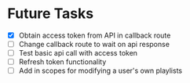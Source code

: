 # Future Tasks

- [x] Obtain access token from API in callback route
- [ ] Change callback route to wait on api response
- [ ] Test basic api call with access token
- [ ] Refresh token functionality
- [ ] Add in scopes for modifying a user's own playlists